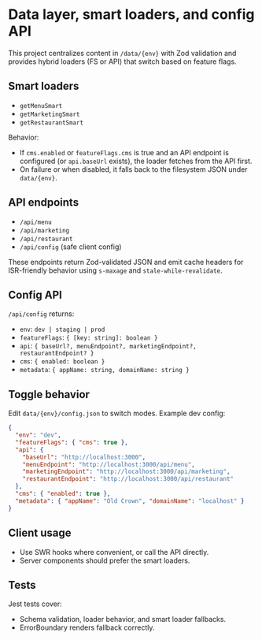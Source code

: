 # Data layer, smart loaders, and config API

This project centralizes content in `/data/{env}` with Zod validation and provides hybrid loaders (FS or API) that switch based on feature flags.

## Smart loaders

- `getMenuSmart`
- `getMarketingSmart`
- `getRestaurantSmart`

Behavior:
- If `cms.enabled` or `featureFlags.cms` is true and an API endpoint is configured (or `api.baseUrl` exists), the loader fetches from the API first.
- On failure or when disabled, it falls back to the filesystem JSON under `data/{env}`.

## API endpoints

- `/api/menu`
- `/api/marketing`
- `/api/restaurant`
- `/api/config` (safe client config)

These endpoints return Zod-validated JSON and emit cache headers for ISR-friendly behavior using `s-maxage` and `stale-while-revalidate`.

## Config API

`/api/config` returns:
- `env`: `dev | staging | prod`
- `featureFlags`: `{ [key: string]: boolean }`
- `api`: `{ baseUrl?, menuEndpoint?, marketingEndpoint?, restaurantEndpoint? }`
- `cms`: `{ enabled: boolean }`
- `metadata`: `{ appName: string, domainName: string }`

## Toggle behavior

Edit `data/{env}/config.json` to switch modes. Example dev config:

```json
{
  "env": "dev",
  "featureFlags": { "cms": true },
  "api": {
    "baseUrl": "http://localhost:3000",
    "menuEndpoint": "http://localhost:3000/api/menu",
    "marketingEndpoint": "http://localhost:3000/api/marketing",
    "restaurantEndpoint": "http://localhost:3000/api/restaurant"
  },
  "cms": { "enabled": true },
  "metadata": { "appName": "Old Crown", "domainName": "localhost" }
}
```

## Client usage

- Use SWR hooks where convenient, or call the API directly.
- Server components should prefer the smart loaders.

## Tests

Jest tests cover:
- Schema validation, loader behavior, and smart loader fallbacks.
- ErrorBoundary renders fallback correctly.

